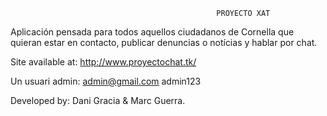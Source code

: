                                                   PROYECTO XAT

Aplicación pensada para todos aquellos ciudadanos de Cornella que quieran estar en contacto, publicar denuncias o notícias y hablar por chat.

Site available at: http://www.proyectochat.tk/

Un usuari admin:
admin@gmail.com
admin123

Developed by: Dani Gracia & Marc Guerra.
